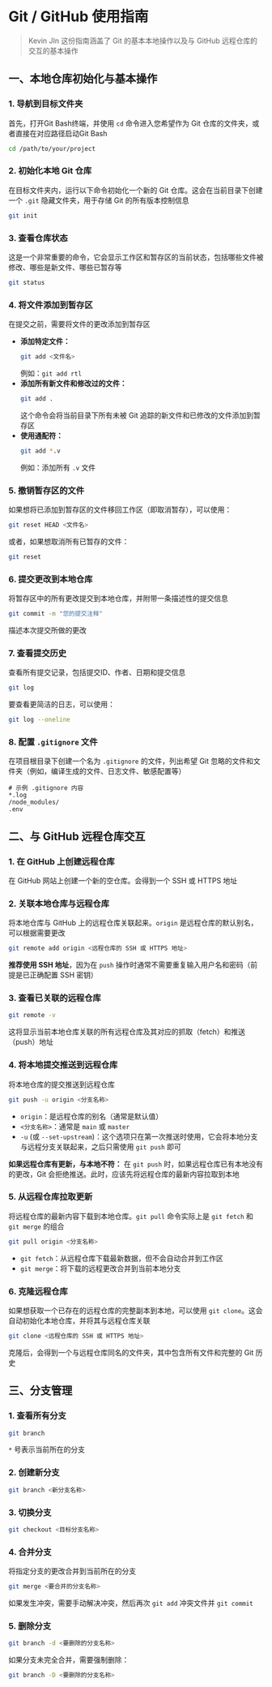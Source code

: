 # Git / GitHub 使用指南
> Kevin JIn
这份指南涵盖了 Git 的基本本地操作以及与 GitHub 远程仓库的交互的基本操作

## 一、本地仓库初始化与基本操作

### 1. 导航到目标文件夹
首先，打开Git Bash终端，并使用 `cd` 命令进入您希望作为 Git 仓库的文件夹，或者直接在对应路径启动Git Bash
```bash
cd /path/to/your/project
```

### 2. 初始化本地 Git 仓库
在目标文件夹内，运行以下命令初始化一个新的 Git 仓库。这会在当前目录下创建一个 `.git` 隐藏文件夹，用于存储 Git 的所有版本控制信息
```bash
git init
```

### 3. 查看仓库状态
这是一个非常重要的命令，它会显示工作区和暂存区的当前状态，包括哪些文件被修改、哪些是新文件、哪些已暂存等
```bash
git status
```

### 4. 将文件添加到暂存区
在提交之前，需要将文件的更改添加到暂存区
*   **添加特定文件：**
    ```bash
    git add <文件名>
    ```
    例如：`git add rtl`
*   **添加所有新文件和修改过的文件：**
    ```bash
    git add .
    ```
    这个命令会将当前目录下所有未被 Git 追踪的新文件和已修改的文件添加到暂存区
*   **使用通配符：**
    ```bash
    git add *.v
    ```
    例如：添加所有 `.v` 文件

### 5. 撤销暂存区的文件
如果想将已添加到暂存区的文件移回工作区（即取消暂存），可以使用：
```bash
git reset HEAD <文件名>
```
或者，如果想取消所有已暂存的文件：
```bash
git reset
```

### 6. 提交更改到本地仓库
将暂存区中的所有更改提交到本地仓库，并附带一条描述性的提交信息
```bash
git commit -m "您的提交注释"
```
描述本次提交所做的更改

### 7. 查看提交历史
查看所有提交记录，包括提交ID、作者、日期和提交信息
```bash
git log
```
要查看更简洁的日志，可以使用：
```bash
git log --oneline
```

### 8. 配置 `.gitignore` 文件
在项目根目录下创建一个名为 `.gitignore` 的文件，列出希望 Git 忽略的文件和文件夹（例如，编译生成的文件、日志文件、敏感配置等）
```
# 示例 .gitignore 内容
*.log
/node_modules/
.env
```

## 二、与 GitHub 远程仓库交互

### 1. 在 GitHub 上创建远程仓库
在 GitHub 网站上创建一个新的空仓库。会得到一个 SSH 或 HTTPS 地址

### 2. 关联本地仓库与远程仓库
将本地仓库与 GitHub 上的远程仓库关联起来。`origin` 是远程仓库的默认别名，可以根据需要更改
```bash
git remote add origin <远程仓库的 SSH 或 HTTPS 地址>
```
**推荐使用 SSH 地址**，因为在 `push` 操作时通常不需要重复输入用户名和密码（前提是已正确配置 SSH 密钥）

### 3. 查看已关联的远程仓库
```bash
git remote -v
```
这将显示当前本地仓库关联的所有远程仓库及其对应的抓取（fetch）和推送（push）地址

### 4. 将本地提交推送到远程仓库
将本地仓库的提交推送到远程仓库
```bash
git push -u origin <分支名称>
```
*   `origin`：是远程仓库的别名（通常是默认值）
*   `<分支名称>`：通常是 `main` 或 `master`
*   `-u` (或 `--set-upstream`)：这个选项只在第一次推送时使用，它会将本地分支与远程分支关联起来，之后只需使用 `git push` 即可

**如果远程仓库有更新，与本地不符：**
在 `git push` 时，如果远程仓库已有本地没有的更改，Git 会拒绝推送。此时，应该先将远程仓库的最新内容拉取到本地

### 5. 从远程仓库拉取更新
将远程仓库的最新内容下载到本地仓库。`git pull` 命令实际上是 `git fetch` 和 `git merge` 的组合
```bash
git pull origin <分支名称>
```
*   `git fetch`：从远程仓库下载最新数据，但不会自动合并到工作区
*   `git merge`：将下载的远程更改合并到当前本地分支

### 6. 克隆远程仓库
如果想获取一个已存在的远程仓库的完整副本到本地，可以使用 `git clone`。这会自动初始化本地仓库，并将其与远程仓库关联
```bash
git clone <远程仓库的 SSH 或 HTTPS 地址>
```
克隆后，会得到一个与远程仓库同名的文件夹，其中包含所有文件和完整的 Git 历史

## 三、分支管理

### 1. 查看所有分支
```bash
git branch
```
`*` 号表示当前所在的分支

### 2. 创建新分支
```bash
git branch <新分支名称>
```

### 3. 切换分支
```bash
git checkout <目标分支名称>
```

### 4. 合并分支
将指定分支的更改合并到当前所在的分支
```bash
git merge <要合并的分支名称>
```
如果发生冲突，需要手动解决冲突，然后再次 `git add` 冲突文件并 `git commit`

### 5. 删除分支
```bash
git branch -d <要删除的分支名称>
```
如果分支未完全合并，需要强制删除：
```bash
git branch -D <要删除的分支名称>
```